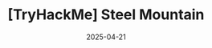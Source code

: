 ---
title: "[TryHackMe] Steel Mountain"
date: 2025-04-21
categories: ["2025", TryHackMe]
tags: [TryHackMe, enumeration, privilege escalation]
---